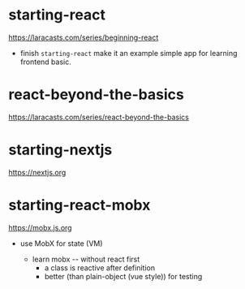 # starting-react

<https://laracasts.com/series/beginning-react>

- finish `starting-react` make it an example simple app for learning frontend basic.

# react-beyond-the-basics

<https://laracasts.com/series/react-beyond-the-basics>

# starting-nextjs

<https://nextjs.org>

# starting-react-mobx

<https://mobx.js.org>

- use MobX for state (VM)

  - learn mobx -- without react first
    - a class is reactive after definition
    - better (than plain-object (vue style)) for testing
